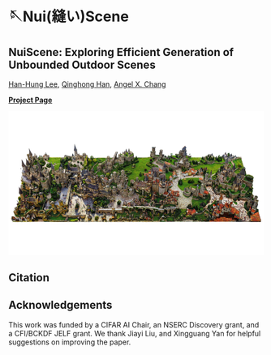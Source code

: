 # 🪡Nui(縫い)Scene

## NuiScene: Exploring Efficient Generation of Unbounded Outdoor Scenes

[Han-Hung Lee](https://hanhung.github.io/), [Qinghong Han](https://sulley.cc/), [Angel X. Chang](https://angelxuanchang.github.io/)

**[Project Page](https://3dlg-hcvc.github.io/NuiScene/)**

<img src="docs/static/images/teaser.png" alt="teaser" />

## Citation

## Acknowledgements

This work was funded by a CIFAR AI Chair, an NSERC Discovery grant, and a CFI/BCKDF JELF grant. We thank Jiayi Liu, and Xingguang Yan for helpful suggestions on improving the paper.
